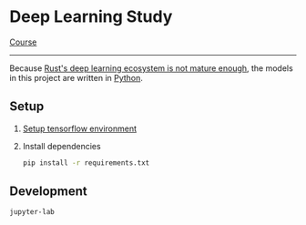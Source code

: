 # Deep Learning Study

[Course](https://www.coursera.org/learn/machine-learning/home/week/3)

---


Because [Rust's deep learning ecosystem is not mature enough](https://www.arewelearningyet.com/), the models in this project are written in [Python](https://www.python.org/).


## Setup

1. [Setup tensorflow environment](https://www.tensorflow.org/install/pip)
1. Install dependencies

    ```sh
    pip install -r requirements.txt
    ```

## Development

```sh
jupyter-lab
```